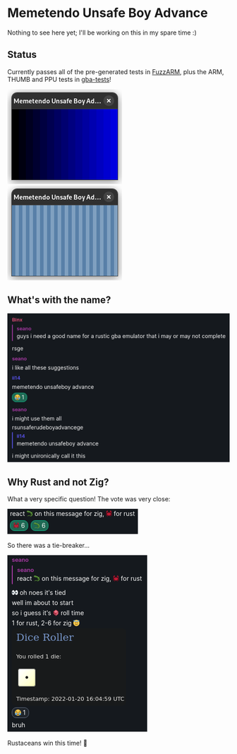 # Memetendo Unsafe Boy Advance

Nothing to see here yet; I'll be working on this in my spare time :)

## Status

Currently passes all of the pre-generated tests in
[FuzzARM](https://github.com/DenSinH/FuzzARM), plus the ARM, THUMB and PPU tests
in [gba-tests](https://github.com/jsmolka/gba-tests)!

![gba-tests PPU shade test result](media/gba-tests-ppu-shade-result.png)
![gba-tests PPU stripes test result](media/gba-tests-ppu-stripes-result.png)

## What's with the name?

![Origin of the name](media/name-origin.png)

## Why Rust and not Zig?

What a very specific question! The vote was very close:

![Language poll result](media/lang-vote.png)

So there was a tie-breaker...

![Tie-breaker result](media/tiebreaker-result.png)

Rustaceans win this time! 🦀
